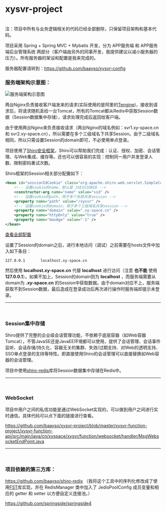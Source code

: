 # xysvr-project
<br/>
注：项目中所有与业务逻辑相关的代码已经全部删除，只保留项目架构和基本代码。


项目采用 Spring + Spring MVC + Mybatis 开发，分为 APP服务端 和 APP服务端后台管理系统 两部分（客户端由另外的同事开发，我提供建议以减小服务器的压力）。所有服务器的架设和配置是我来完成的。

服务器配置请转到：https://github.com/baayso/xysvr-config

### 服务端架构示意图：
![服务端架构示意图](http://7xkgtt.com1.z0.glb.clouddn.com/%E6%9C%8D%E5%8A%A1%E7%AB%AF%E6%9E%B6%E6%9E%84%E7%A4%BA%E6%84%8F%E5%9B%BE.png)

两台Nginx负责接收客户端发来的请求(实际使用的是阿里的[Tengine](http://tengine.taobao.org "The Tengine Web Server"))，接收到请求后，将请求随机丢给一台Tomcat，所有的Tomcat都从Redis中获取Session数据（Session数据集中存储），请求处理完成后返回给客户端。

由于使用两台Nginx来负责接收请求（两台Nginx的域名例如：svr1.xy-space.cn 和 svr2.xy-space.cn），所以需要在多个三级域名下共享Session。由于二级域名相同，所以只需设置Session的domain即可，不必使用单点登录。

项目使用了[Shiro安全框架](https://github.com/waylau/apache-shiro-1.2.x-reference/blob/master/I.%20Overview%20%E6%80%BB%E8%A7%88/1.%20Introduction%20%E4%BB%8B%E7%BB%8D.md "What is Apache Shiro?")，Shiro可以帮助我们完成：认证、授权、加密、会话管理、与Web集成、缓存等。还也可以很容易的实现：控制同一用户并发登录人数、限制密码重试次数。

Shiro框架的Session相关部分配置如下：

```xml
<bean id="sessionIdCookie" class="org.apache.shiro.web.servlet.SimpleCookie">
	<!-- 设置cookie的name，默认是 JSESSIONID -->
	<constructor-arg name="name" value="sid" />
	<!-- 设置cookie的path，用于多个系统共享session -->
	<property name="path" value="/xysvr" />
	<!-- 设置cookie的domain，用于多个三级域名共享session -->
	<property name="domain" value=".xy-space.cn" />
	<property name="httpOnly" value="true" />
	<property name="maxAge" value="-1" />
</bean>
```

[查看全部配置](https://github.com/baayso/xysvr-project/blob/master/xysvr-web-project/xysvr-web-api/src/main/resources/spring/spring-shiro.xml "spring-shiro.xml")

设置了Session的domain之后，进行本地访问（调试）之前需要在hosts文件中加入如下条目：

```
127.0.0.1       localhost.xy-space.cn
```

然后使用 **localhost.xy-space.cn** 代替 **localhost** 进行访问（注意 **也不能** 使用 **127.0.0.1**）。如果不加上，Session的domain则为 **localhost** ，而服务端需要从domain为 **.xy-space.cn** 的Session中获取数据。由于domain对应不上，服务端获取不到Session数据，最后造成在登录成功后再次进行操作时服务端却提示未登录。

****
<br/>

### Session集中存储

Shiro提供了完整的企业级会话管理功能，不依赖于底层容器（如Web容器Tomcat），不管JavaSE还是JavaEE环境都可以使用，提供了会话管理、会话事件监听、会话存储/持久化、容器无关的集群、失效/过期支持、对Web的透明支持、SSO单点登录的支持等特性。即直接使用Shiro的会话管理可以直接替换如Web容器的会话管理。

项目中使用[shiro-redis](https://github.com/baayso/shiro-redis "shiro-redis")库将Session数据集中存储在Redis中。

****
<br/>

### WebSocket

项目中用户之间的私信功能是通过WebSocket实现的，可以做到用户之间进行实时通信。具体代码可以点下面的链接进行查看。

https://github.com/baayso/xysvr-project/blob/master/xysvr-function-project/xysvr-function-api/src/main/java/cn/xyspace/xysvr/function/websocket/handler/MsgWebsocketEndPoint.java

****
<br/>

### 项目依赖的第三方库：

https://github.com/baayso/shiro-redis （我将这个工具中的序列化修改成了使用[FST](http://www.oschina.net/p/fst "Java快速序列化库")库实现，并在 RedisManager 类中加入了 JedisPoolConfig 成员变量和相应的 getter 和 setter 以方便自定义连接池。）

https://github.com/springside/springside4  
